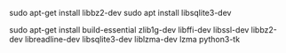 

sudo apt-get install libbz2-dev
sudo apt install libsqlite3-dev

sudo apt-get install build-essential zlib1g-dev libffi-dev libssl-dev libbz2-dev libreadline-dev libsqlite3-dev liblzma-dev lzma python3-tk
